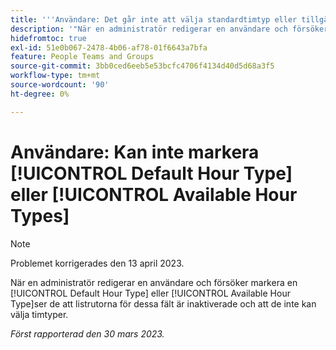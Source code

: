 ```yaml
---
title: '''Användare: Det går inte att välja standardtimtyp eller tillgängliga timtyper'
description: '"När en administratör redigerar en användare och försöker välja en standardtimtyp eller Tillgänglig timtyp, ser de att listrutorna för dessa fält är inaktiverade och att de inte kan välja timtyper. '''
hidefromtoc: true
exl-id: 51e0b067-2478-4b06-af78-01f6643a7bfa
feature: People Teams and Groups
source-git-commit: 3bb0ced6eeb5e53bcfc4706f4134d40d5d68a3f5
workflow-type: tm+mt
source-wordcount: '90'
ht-degree: 0%

---
```


# Användare: Kan inte markera [!UICONTROL Default Hour Type] eller [!UICONTROL Available Hour Types]

>[!NOTE]
>
>Problemet korrigerades den 13 april 2023.

När en administratör redigerar en användare och försöker markera en [!UICONTROL Default Hour Type] eller [!UICONTROL Available Hour Type]ser de att listrutorna för dessa fält är inaktiverade och att de inte kan välja timtyper.

_Först rapporterad den 30 mars 2023._
